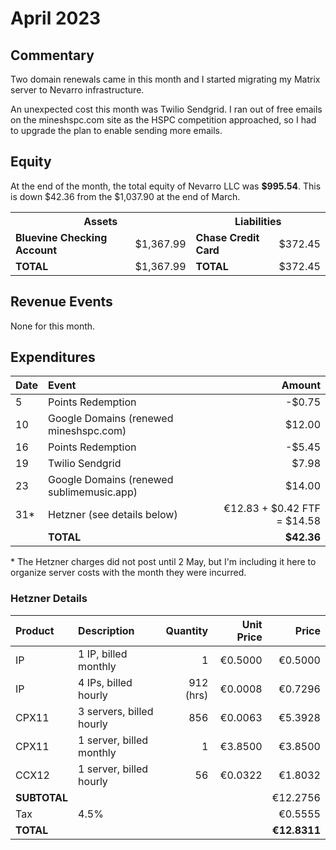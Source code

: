 # April 2023

## Commentary

Two domain renewals came in this month and I started migrating my Matrix server
to Nevarro infrastructure.

An unexpected cost this month was Twilio Sendgrid. I ran out of free emails on
the mineshspc.com site as the HSPC competition approached, so I had to upgrade
the plan to enable sending more emails.

## Equity

At the end of the month, the total equity of Nevarro LLC was **$995.54**. This
is down $42.36 from the $1,037.90 at the end of March.

<table>
  <tr>
    <th colspan="2"><b>Assets</b></th>
    <th colspan="2"><b>Liabilities</b></th>
  </tr>
  <tr>
    <td><b>Bluevine Checking Account</b></td>
    <td>$1,367.99</td>
    <td><b>Chase Credit Card</b></td>
    <td>$372.45</td>
  </tr>
  <tr>
    <td><b>TOTAL</b></td>
    <td>$1,367.99</td>
    <td><b>TOTAL</b></td>
    <td>$372.45</td>
  </tr>
</table>

## Revenue Events

None for this month.

## Expenditures

| **Date** | **Event**                                 |                  **Amount** |
| :------- | :---------------------------------------- | --------------------------: |
| 5        | Points Redemption                         |                      -$0.75 |
| 10       | Google Domains (renewed mineshspc.com)    |                      $12.00 |
| 16       | Points Redemption                         |                      -$5.45 |
| 19       | Twilio Sendgrid                           |                       $7.98 |
| 23       | Google Domains (renewed sublimemusic.app) |                      $14.00 |
| 31\*     | Hetzner (see details below)               | €12.83 + $0.42 FTF = $14.58 |
|          | **TOTAL**                                 |                  **$42.36** |

\* The Hetzner charges did not post until 2 May, but I'm including it here to
organize server costs with the month they were incurred.

### Hetzner Details

| **Product**  | **Description**          | **Quantity** | **Unit Price** |    **Price** |
| :----------- | :----------------------- | -----------: | -------------: | -----------: |
| IP           | 1 IP, billed monthly     |            1 |        €0.5000 |      €0.5000 |
| IP           | 4 IPs, billed hourly     |    912 (hrs) |        €0.0008 |      €0.7296 |
| CPX11        | 3 servers, billed hourly |          856 |        €0.0063 |      €5.3928 |
| CPX11        | 1 server, billed monthly |            1 |        €3.8500 |      €3.8500 |
| CCX12        | 1 server, billed hourly  |           56 |        €0.0322 |      €1.8032 |
| **SUBTOTAL** |                          |              |                |     €12.2756 |
| Tax          | 4.5%                     |              |                |      €0.5555 |
| **TOTAL**    |                          |              |                | **€12.8311** |
